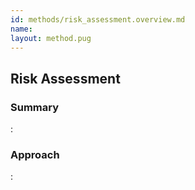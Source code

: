 ```yaml
---
id: methods/risk_assessment.overview.md
name: 
layout: method.pug
---
```

## Risk Assessment

### Summary

:[](guides/risk_modeling/summary.md)
### Approach

:[](guides/risk_modeling/approach.md)

